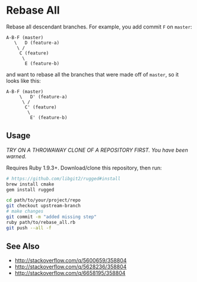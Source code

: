 # Rebase All

Rebase all descendant branches. For example, you add commit `F` on `master`:

```
A-B-F (master)
   \   D (feature-a)
    \ /
     C (feature)
      \
       E (feature-b)
```

and want to rebase all the branches that were made off of `master`, so it looks like this:

```
A-B-F (master)
     \   D' (feature-a)
      \ /
       C' (feature)
        \
         E' (feature-b)
```

<!-- example from http://stackoverflow.com/q/5600659/358804 -->

## Usage

*TRY ON A THROWAWAY CLONE OF A REPOSITORY FIRST. You have been warned.*

Requires Ruby 1.9.3+. Download/clone this repository, then run:

```bash
# https://github.com/libgit2/rugged#install
brew install cmake
gem install rugged

cd path/to/your/project/repo
git checkout upstream-branch
# make changes
git commit -m "added missing step"
ruby path/to/rebase_all.rb
git push --all -f
```

## See Also

* http://stackoverflow.com/q/5600659/358804
* http://stackoverflow.com/q/5628236/358804
* http://stackoverflow.com/q/6658195/358804
